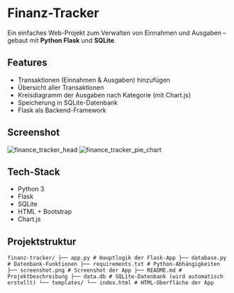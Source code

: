 #  Finanz-Tracker

Ein einfaches Web-Projekt zum Verwalten von Einnahmen und Ausgaben – gebaut mit **Python Flask** und **SQLite**.

##  Features

- Transaktionen (Einnahmen & Ausgaben) hinzufügen
- Übersicht aller Transaktionen
- Kreisdiagramm der Ausgaben nach Kategorie (mit Chart.js)
- Speicherung in SQLite-Datenbank
- Flask als Backend-Framework

##  Screenshot
![finance_tracker_head](https://github.com/user-attachments/assets/f80ca663-3f0c-43eb-a5f7-fa160a70b260)
![finance_tracker_pie_chart](https://github.com/user-attachments/assets/474b4f39-b7c4-419a-aef4-9cb15fb49ed6)

## Tech-Stack 
- Python 3
- Flask
- SQLite
- HTML + Bootstrap
- Chart.js


##  Projektstruktur
```finanz-tracker/ ├── app.py # Hauptlogik der Flask-App ├── database.py # Datenbank-Funktionen ├── requirements.txt # Python-Abhängigkeiten ├── screenshot.png # Screenshot der App ├── README.md # Projektbeschreibung ├── data.db # SQLite-Datenbank (wird automatisch erstellt) └── templates/ └── index.html # HTML-Oberfläche der App```
